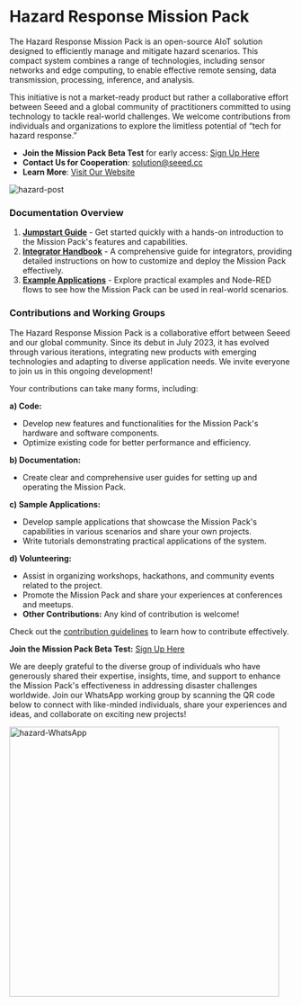 # Hazard Response Mission Pack

The Hazard Response Mission Pack is an open-source AIoT solution designed to efficiently manage and mitigate hazard scenarios. This compact system combines a range of technologies, including sensor networks and edge computing, to enable effective remote sensing, data transmission, processing, inference, and analysis.

This initiative is not a market-ready product but rather a collaborative effort between Seeed and a global community of practitioners committed to using technology to tackle real-world challenges. We welcome contributions from individuals and organizations to explore the limitless potential of “tech for hazard response.”

- **Join the Mission Pack Beta Test** for early access: [Sign Up Here](https://forms.gle/UXpAJX5wNcLd7CWJA)
- **Contact Us for Cooperation**: [solution@seeed.cc](mailto:solution@seeed.cc)
- **Learn More**: [Visit Our Website](https://hazard.seeed.cc/)

![hazard-post](https://github.com/user-attachments/assets/61f7f9af-0603-4ec1-8a16-d00a3b78a8f9)

### Documentation Overview

1. **[Jumpstart Guide](./docs/jumpstart-usage/README.md)** - Get started quickly with a hands-on introduction to the Mission Pack's features and capabilities.
2. **[Integrator Handbook](./docs/integrator-handbook/README.md)** - A comprehensive guide for integrators, providing detailed instructions on how to customize and deploy the Mission Pack effectively.
3. **[Example Applications](./node-red-flows/README.md)** - Explore practical examples and Node-RED flows to see how the Mission Pack can be used in real-world scenarios.

### Contributions and Working Groups

The Hazard Response Mission Pack is a collaborative effort between Seeed and our global community. Since its debut in July 2023, it has evolved through various iterations, integrating new products with emerging technologies and adapting to diverse application needs. We invite everyone to join us in this ongoing development!

Your contributions can take many forms, including:

**a) Code:**

- Develop new features and functionalities for the Mission Pack's hardware and software components.
- Optimize existing code for better performance and efficiency.

**b) Documentation:**

- Create clear and comprehensive user guides for setting up and operating the Mission Pack.

**c) Sample Applications:**

- Develop sample applications that showcase the Mission Pack's capabilities in various scenarios and share your own projects.
- Write tutorials demonstrating practical applications of the system.

**d) Volunteering:**

- Assist in organizing workshops, hackathons, and community events related to the project.
- Promote the Mission Pack and share your experiences at conferences and meetups.
- **Other Contributions:** Any kind of contribution is welcome!

Check out the [contribution guidelines](/CONTRIBUTING.md) to learn how to contribute effectively.  

**Join the Mission Pack Beta Test:** [Sign Up Here](https://forms.gle/UXpAJX5wNcLd7CWJA)

We are deeply grateful to the diverse group of individuals who have generously shared their expertise, insights, time, and support to enhance the Mission Pack's effectiveness in addressing disaster challenges worldwide. Join our WhatsApp working group by scanning the QR code below to connect with like-minded individuals, share your experiences and ideas, and collaborate on exciting new projects! 

<img src="https://github.com/user-attachments/assets/f60a8731-02db-4d4f-a9df-47b3c3f8f014" width="480" alt="hazard-WhatsApp">
